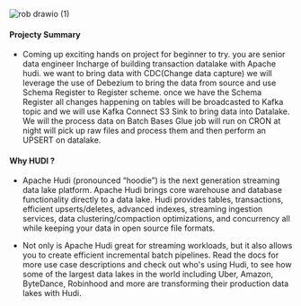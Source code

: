 
![rob drawio (1)](https://user-images.githubusercontent.com/39345855/209746872-53ecabb6-100d-4900-8beb-cd8545ca8fbe.png)

#### Projecty Summary 
* Coming up exciting hands on project for beginner to try. you are senior data engineer Incharge of building transaction datalake with Apache hudi. we want to bring data with CDC(Change data capture) we will leverage the use of Debezium to bring the data from source and use Schema Register to Register scheme. once we have the Schema Register all changes happening on tables will be broadcasted to Kafka topic and we will use Kafka Connect S3 Sink to bring data into Datalake. We will the process data on Batch Bases Glue job will run on CRON at night will pick up raw files and process them and then perform an UPSERT on datalake.

#### Why HUDI ?

* Apache Hudi (pronounced “hoodie”) is the next generation streaming data lake platform. Apache Hudi brings core warehouse and database functionality directly to a data lake. Hudi provides tables, transactions, efficient upserts/deletes, advanced indexes, streaming ingestion services, data clustering/compaction optimizations, and concurrency all while keeping your data in open source file formats.

* Not only is Apache Hudi great for streaming workloads, but it also allows you to create efficient incremental batch pipelines. Read the docs for more use case descriptions and check out who's using Hudi, to see how some of the largest data lakes in the world including Uber, Amazon, ByteDance, Robinhood and more are transforming their production data lakes with Hudi.
